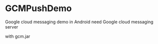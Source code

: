 # GCMPushDemo
Google cloud messaging demo in Android
need Google cloud messaging  server

with gcm.jar
